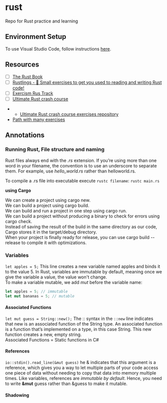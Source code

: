# rust
Repo for Rust practice and learning


## Environment Setup

To use Visual Studio Code, follow instructions [here](https://marketplace.visualstudio.com/items?itemName=rust-lang.rust-analyzer).

## Resources

- [ ] [The Rust Book](https://doc.rust-lang.org/book/)
- [ ] [Rustlings - 🦀 Small exercises to get you used to reading and writing Rust code!](https://github.com/rust-lang/rustlings)
- [ ] [Exercism Rus Track](https://exercism.org/tracks/rust/)
- [ ] [Ultimate Rust crash course](udemy.com/course/ultimate-rust-crash-course/)
- - [Ultimate Rust crash course exercises repository](https://github.com/CleanCut/ultimate_rust_crash_course/#exercises)
- [Path with many exercises](https://github.com/jondot/rust-how-do-i-start)

## Annotations

### Running Rust, File structure and naming

Rust files always end with the *.rs* extension. If you’re using more than one word in your filename, the convention is to use an underscore to separate them. For example, use *hello_world.rs* rather than helloworld.rs.

To compile a .rs file into executable execute `rustc filename`: `rustc main.rs`

**using Cargo** 

We can create a project using cargo new.  
We can build a project using cargo build.  
We can build and run a project in one step using cargo run.  
We can build a project without producing a binary to check for errors using cargo check.  
Instead of saving the result of the build in the same directory as our code, Cargo stores it in the target/debug directory.  
When your project is finally ready for release, you can use cargo build --release to compile it with optimizations.  

### Variables

`let apples = 5;` This line creates a new variable named apples and binds it to the value 5. In Rust, variables are immutable by default, meaning once we give the variable a value, the value won't change.  
To make a variable mutable, we add *mut* before the variable name: 
```rs
let apples = 5; // immutable
let mut bananas = 5; // mutable
```

#### Associated Functions

`let mut guess = String::new();` The :: syntax in the `::new` line indicates that new is an associated function of the String type. An associated function is a function that’s implemented on a type, in this case String. This new function creates a new, empty string.  
Associated Functions = Static functions in C#

#### References

`io::stdin().read_line(&mut guess)` he & indicates that this argument is a reference, which gives you a way to let multiple parts of your code access one piece of data without needing to copy that data into memory multiple times. Like variables, references are *immutable by default*. Hence, you need to write **&mut** guess rather than &guess to make it mutable.

#### Shadowing
